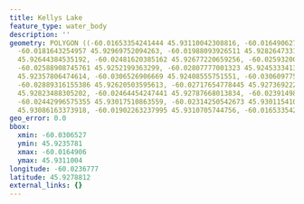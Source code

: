 ```yaml
---
title: Kellys Lake
feature_type: water_body
description: ''
geometry: POLYGON ((-60.01653354241444 45.93110042308816, -60.01649062707082 45.93071238987447,
  -60.0181643254957 45.92969752094263, -60.01988093926511 45.92826473319062, -60.02267043663961
  45.92644384535192, -60.02481620385162 45.92677220659256, -60.02593200280124 45.92653339861037,
  -60.02588908745761 45.9252199363299, -60.02807777001323 45.92453334139753, -60.03009479119254
  45.92357806474614, -60.0306526906669 45.92408555751551, -60.03060977532328 45.9250408254276,
  -60.02889316155386 45.92620503595613, -60.02717654778445 45.92736922205114, -60.02576034142493
  45.92823488305202, -60.02464454247441 45.92787668013834, -60.02391498162283 45.92919007951345,
  -60.02442996575355 45.93017510863559, -60.02314250542673 45.93011541039909, -60.02108256890379
  45.93086163373918, -60.01902263237995 45.9310705744756, -60.01653354241444 45.93110042308816))
geo_error: 0.0
bbox:
  xmin: -60.0306527
  ymin: 45.9235781
  xmax: -60.0164906
  ymax: 45.9311004
longitude: -60.0236777
latitude: 45.9278812
external_links: {}
---
```

